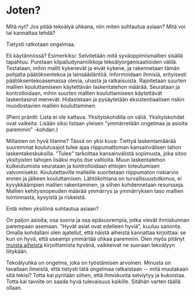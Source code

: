 # Joten?

Mitä nyt? Jos pitää tekoälyä uhkana, niin miten suhtautua asiaan? Mitä voi tai kannattaa tehdä?

Tietysti ratkotaan ongelmaa.

Eli käytännössä? Esimerkiksi: Selvitetään mitä syväoppimismallien sisällä tapahtuu. Puretaan kilpailudynamiikkoja tekoälyorganisaatioiden välilä. Testataan, mihin mallit kykenevät ja eivät kykene, ja rakennetaan tämän pohjalta päätöksentekoa ja lainsäädäntöä. Informoidaan ihmisiä, erityisesti päätöksentekoasemassa olevia, uhasta ja ratkaisuista. Rajoitetaan suurten mallien kouluttamiseen käytettävän laskentatehon määrää. Seurataan ja kontrolloidaan, mihin suurten mallien kouluttamiseen käytettävät laskentasirut menevät. Hidastetaan ja pysäytetään eksistentiaalisen riskin muodostavien mallien kouluttaminen.

(Pieni präntti: Lista ei ole kattava. Yksityiskohdilla on väliä. Yksityiskohdat ovat vaikeita. Lisään siksi listaan yleisen "ymmärretään ongelmaa ja asioita paremmin" -kohdan.)

Millainen on hyvä tilanne? Tässä on yksi kuva: Tiettyä laskentamäärää suuremmat koulutusajot tulee ajaa riippumattoman kansainvälisen tahon laskentakeskuksilla. "Tulee" tarkoittaa kansainvälistä sopimusta, joka sitoo yksityisten tahojen lisäksi myös itse valtioita. Muun laskentatehon kulkeutumista seurataan ja kontrolloidaan ehtojen toteutumisen valvomiseksi. Koulutettaville malleille suoritetaan riippumaton riskiarvio ennen ja jälkeen kouluttamisen. Lähtökohtana on turvallisuustutkimus, ei kyvykkäämpien mallien rakentaminen, ja siihen kohdennetaan resursseja. Mallien kehitysnopeuden määrää ymmärrys ja ymmärryksen taso mallien toiminnasta, kyvyistä ja riskeistä.

Entä miten yksilönä suhtautua asiaan?

On paljon asioita, osa suoria ja osa epäsuorempia, jotka vievät ihmiskunnan parempaan asemaan. "Hyvät asiat ovat edelleen hyviä", kuuluu sanonta. Omalla kohdallani olen ajatellut, että näistä aiheista kannattaa kirjoittaa: se kun on hyvä, että useampi ymmärtää uhkaa paremmin. Olen myös pitänyt [muista aiheista](/epi) kirjoittamista hyvänä, vaikkeivat ne suoraan tekoälyyn liitykään.

Tekoälyuhka on ongelma, joka on työstämisen arvoinen. Minusta on tavallaan ilmeistä, että tietysti tätä ongelmaa ratkaistaan -- mitä muutakaan sitä tekisi? Totta kai pyritään siihen, että ihmiskunta selviytyy ja kukoistaa. Totta kai tavoite on saada hyvä tulevaisuus kaikille. Sitähän varten täällä ollaan.
